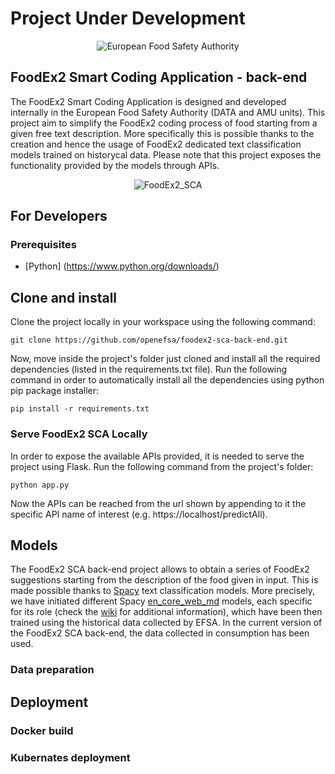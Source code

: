 # Project Under Development

<p align="center">
	<img src="http://www.efsa.europa.eu/profiles/efsa/themes/responsive_efsa/logo.png" alt="European Food Safety Authority"/>
</p>

## FoodEx2 Smart Coding Application - back-end
The FoodEx2 Smart Coding Application is designed and developed internally in the European Food Safety Authority (DATA and AMU units). This project aim to simplify the FoodEx2 coding process of food starting from a given free text description. More specifically this is possible thanks to the creation and hence the usage of FoodEx2 dedicated text classification models trained on historycal data. Please note that this project exposes the functionality provided by the models through APIs. 

<p align="center">
    <img src="src/icons/FE2_POSI.jpg" alt="FoodEx2_SCA"/>
</p>

## For Developers
### Prerequisites
* [Python] (https://www.python.org/downloads/)

## Clone and install
Clone the project locally in your workspace using the following command:
```
git clone https://github.com/openefsa/foodex2-sca-back-end.git
```

Now, move inside the project's folder just cloned and install all the required dependencies (listed in the requirements.txt file). Run the following command in order to automatically install all the dependencies using python pip package installer:
```
pip install -r requirements.txt
```

### Serve FoodEx2 SCA Locally
In order to expose the available APIs provided, it is needed to serve the project using Flask. Run the following command from the project's folder:
```
python app.py
```

Now the APIs can be reached from the url shown by appending to it the specific API name of interest (e.g. https://localhost/predictAll).

## Models
The FoodEx2 SCA back-end project allows to obtain a series of FoodEx2 suggestions starting from the description of the food given in input. This is made possible thanks to [Spacy](https://spacy.io/) text classification models. More precisely, we have initiated different Spacy [en_core_web_md](https://spacy.io/models/en#en_core_web_md) models, each specific for its role (check the [wiki](wiki) for additional information), which have been then trained using the historical data collected by EFSA. In the current version of the FoodEx2 SCA back-end, the data collected in consumption has been used.

### Data preparation

## Deployment

### Docker build

### Kubernates deployment
